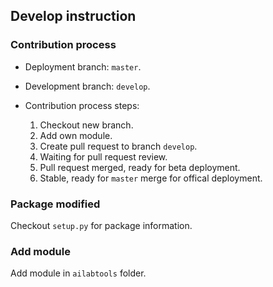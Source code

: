 ## Develop instruction

### Contribution process

- Deployment branch: `master`.

- Development branch: `develop`.

- Contribution process steps:
    1. Checkout new branch.
    2. Add own module.
    3. Create pull request to branch `develop`.
    4. Waiting for pull request review.
    5. Pull request merged, ready for beta deployment.
    6. Stable, ready for `master` merge for offical deployment.

### Package modified

Checkout `setup.py` for package information.

### Add module

Add module in `ailabtools` folder.

